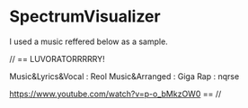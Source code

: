 # SpectrumVisualizer

I used a music reffered below as a sample.

// ==
LUVORATORRRRRY!

Music&Lyrics&Vocal : Reol
Music&Arranged : Giga
Rap : nqrse

https://www.youtube.com/watch?v=p-o_bMkzOW0
== //


